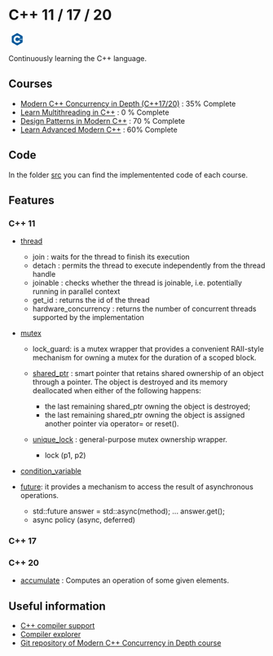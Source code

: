 # C++ 11 / 17 / 20

<a href="https://isocpp.org"><img src="https://raw.githubusercontent.com/cguz/cguz/main/assets/cplusplus.svg" alt="C++" title="C++" height="24px" hspace="5px" /></a>

Continuously learning the C++ language. 

## Courses

* [Modern C++ Concurrency in Depth (C++17/20)](https://www.udemy.com/course/modern-cpp-concurrency-in-depth/) : 35% Complete
* [Learn Multithreading in C++](https://www.udemy.com/course/cplusplus-multithreading) : 0 % Complete
* [Design Patterns in Modern C++](https://www.udemy.com/course/patterns-cplusplus/) : 70 % Complete
* [Learn Advanced Modern C++](https://www.udemy.com/course/learn-intermediate-modern-c/) : 60% Complete

## Code

In the folder [src](https://github.com/cguz/cplusplus/src/) you can find the implementented code of each course.


## Features

### C++ 11

- [thread](https://en.cppreference.com/w/cpp/thread/thread)

	- join : waits for the thread to finish its execution
	- detach : permits the thread to execute independently from the thread handle
	- joinable : checks whether the thread is joinable, i.e. potentially running in parallel context
	- get_id : returns the id of the thread 
	- hardware_concurrency : returns the number of concurrent threads supported by the implementation


- [mutex](https://en.cppreference.com/w/cpp/thread/mutex)

	- lock_guard: is a mutex wrapper that provides a convenient RAII-style mechanism for owning a mutex for the duration of a scoped block.
	
	- [shared_ptr](https://en.cppreference.com/w/cpp/memory/shared_ptr) :  smart pointer that retains shared ownership of an object through a pointer. The object is destroyed and its memory deallocated when either of the following happens:

		* the last remaining shared_ptr owning the object is destroyed;
		* the last remaining shared_ptr owning the object is assigned another pointer via operator= or reset().

	- [unique_lock](https://en.cppreference.com/w/cpp/thread/unique_lock) : general-purpose mutex ownership wrapper.

		* lock (p1, p2)

- [condition_variable](https://en.cppreference.com/w/cpp/thread/condition_variable)

- [future](https://en.cppreference.com/w/cpp/thread/future): it provides a mechanism to access the result of asynchronous operations. 

	- std::future<int> answer = std::async(method); ... answer.get();
	- async policy (async, deferred)


### C++ 17 

### C++ 20

- [accumulate](https://en.cppreference.com/w/cpp/algorithm/accumulate) : Computes an operation of some given elements.


## Useful information

* [C++ compiler support](https://en.cppreference.com/w/cpp/compiler_support)
* [Compiler explorer](https://godbolt.org/)
* [Git repository of Modern C++ Concurrency in Depth course](https://github.com/kasunindikaliyanage/cpp_concurrency_masterclass)

